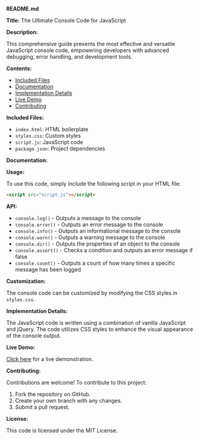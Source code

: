 **README.md**

**Title:** The Ultimate Console Code for JavaScript

**Description:**

This comprehensive guide presents the most effective and versatile JavaScript console code, empowering developers with advanced debugging, error handling, and development tools.

**Contents:**

- [Included Files](#included-files)
- [Documentation](#documentation)
- [Implementation Details](#implementation-details)
- [Live Demo](#live-demo)
- [Contributing](#contributing)

**Included Files:**

- `index.html`: HTML boilerplate
- `styles.css`: Custom styles
- `script.js`: JavaScript code
- `package.json`: Project dependencies

**Documentation:**

**Usage:**

To use this code, simply include the following script in your HTML file:

```html
<script src="script.js"></script>
```

**API:**

- `console.log()` - Outputs a message to the console
- `console.error()` - Outputs an error message to the console
- `console.info()` - Outputs an informational message to the console
- `console.warn()` - Outputs a warning message to the console
- `console.dir()` - Outputs the properties of an object to the console
- `console.assert()` - Checks a condition and outputs an error message if false
- `console.count()` - Outputs a count of how many times a specific message has been logged

**Customization:**

The console code can be customized by modifying the CSS styles in `styles.css`.

**Implementation Details:**

The JavaScript code is written using a combination of vanilla JavaScript and jQuery. The code utilizes CSS styles to enhance the visual appearance of the console output.

**Live Demo:**

[Click here](https://github.com/cod3uchiha/js-console-code/blob/main/demo/index.html) for a live demonstration.

**Contributing:**

Contributions are welcome! To contribute to this project:

1. Fork the repository on GitHub.
2. Create your own branch with any changes.
3. Submit a pull request.

**License:**

This code is licensed under the MIT License.